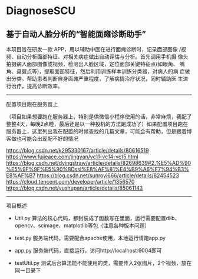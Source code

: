 # DiagnoseSCU
基于自动人脸分析的“智能面瘫诊断助手”
---
本项目旨在研发一款 APP，用以辅助中医在进行面瘫诊断时，记录面部图像 /视频、自动分析面部特征、对相关病症做出自动评估与分析。首先调用手机摄 像头拍摄病人面部图像或视频，检测出人脸区域，定位面部关键特征点(如眼角、 嘴角、鼻翼点等)，提取面部特征，然后利用训练样本训练分类器，对病人的病 症做出分类。帮助患者判断自身面瘫严重程度，了解病情治疗状况，同时辅助医 生进行治疗，提高诊断效率。

---
配置项目跑在服务器上

（项目如果想要跑在服务器上，特别是供微信小程序使用的话，非常麻烦，我配了整整4天，每晚2点睡，最后还是以一种投机的方法跑成功了）如果配置项目跑在服务器上，这里列出我在配置的时候查找的几篇文章，可能会有帮助，但是跟着博客做也可能会出现配不好的情况


https://blog.csdn.net/k295330167/article/details/80616519
https://www.fujieace.com/jingyan/vc11-vc14-vc15.html
https://blog.csdn.net/dyingstraw/article/details/82698639#2.%E5%AD%90%E5%9F%9F%E5%90%8Dssl%E8%AF%81%E4%B9%A6%E7%94%B3%E8%AF%B7
https://blog.csdn.net/sunroyi666/article/details/82454523
https://cloud.tencent.com/developer/article/1356570
https://blog.csdn.net/yushupan/article/details/85061143

---

项目概述

- Util.py 
  算法的核心代码，都封装成了函数写在里面，运行需要配置dlib、opencv、scimage、matplotlib等包（注意各种版本问题）
  
- test.py
  服务端代码，需要配合apache使用，本地运行请跑app.py

- app.py
  服务端代码，直接运行，访问http://localhost:9004即可

- testUtil.py
  测试后台算法能不能使用的类，需要传入2张图片，2个视频，放在同一目录下
